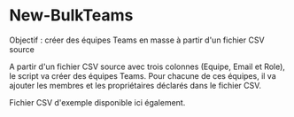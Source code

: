 # New-BulkTeams

Objectif : créer des équipes Teams en masse à partir d'un fichier CSV source

A partir d'un fichier CSV source avec trois colonnes (Equipe, Email et Role), le script va créer des équipes Teams.
Pour chacune de ces équipes, il va ajouter les membres et les propriétaires déclarés dans le fichier CSV.

Fichier CSV d'exemple disponible ici également.